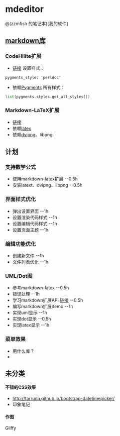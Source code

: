 # mdeditor

@(zzmfish 的笔记本)[我的软件]

## [markdown库](https://pythonhosted.org/Markdown/)
### CodeHilite扩展
* [链接](https://pythonhosted.org/Markdown/extensions/code_hilite.html)
设置样式：
```
pygments_style: 'perldoc'
```
* 依赖[Pygments](http://pygments.org/)
所有样式：
```python
list(pygments.styles.get_all_styles())
```

### Markdown-LaTeX扩展
* [链接](https://github.com/justinvh/Markdown-LaTeX)
* 依赖[latex](http://www.latex-project.org/)
* 依赖[dvipng](http://sourceforge.net/projects/dvipng/)、libpng

## 计划
### 支持数学公式
* 使用markdown-latex扩展      --0.5h
* 安装latext、dvipng、libpng  --0.5h


### 界面样式优化
* 弹出设置界面       --1h
* 设置渲染代码样式   --1h
* 设置编辑代码样式   --1h
* 设置页面主题       --1h

### 编辑功能优化
* 创建新文件  --1h
* 文件列表优化  --1h

### UML/Dot图
* 参考markdown-latex  --0.5h
* 错误处理   --1h
* 学习markdown扩展API [链接](https://pythonhosted.org/Markdown/extensions/api.html)    --0.5h
* 编写markdown扩展demo   --1h
* 实现uml显示  --1h
* 实现dot显示  --0.5h
* 实现latex显示  --1h

### 菜单效果
* 用什么库？
* 


## 未分类
#### 不错的CSS效果
* http://tarruda.github.io/bootstrap-datetimepicker/  
* 印象笔记

#### 作图
Gliffy